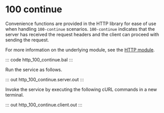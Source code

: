 # 100 continue

Convenience functions are provided in the HTTP library for ease of use when handling `100-continue` scenarios.  `100-continue` indicates that the server has received the request headers and the client can proceed with sending the request.

For more information on the underlying module, see the [HTTP module](https://lib.ballerina.io/ballerina/http/latest/).

::: code http_100_continue.bal :::

Run the service as follows.

::: out http_100_continue.server.out :::

Invoke the service by executing the following cURL commands in a new terminal.

::: out http_100_continue.client.out :::


